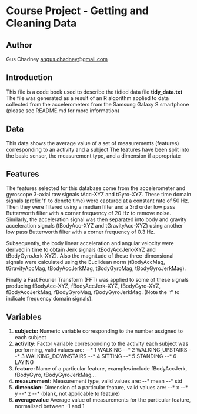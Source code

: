 # Course Project - Getting and Cleaning Data

## Author

Gus Chadney <angus.chadney@gmail.com>

## Introduction

This file is a code book used to describe the tidied data file **tidy_data.txt**
The file was generated as a result of an R algorithm applied to data collected from the accelerometers from the Samsung Galaxy S smartphone (please see README.md for more information)

## Data

This data shows the average value of a set of measurements (features) corresponding to an activity and a subject
The features have been split into the basic sensor, the measurement type, and a dimension if appropriate

## Features

The features selected for this database come from the accelerometer and gyroscope 3-axial raw signals tAcc-XYZ and tGyro-XYZ. These time domain signals (prefix 't' to denote time) were captured at a constant rate of 50 Hz. Then they were filtered using a median filter and a 3rd order low pass Butterworth filter with a corner frequency of 20 Hz to remove noise. Similarly, the acceleration signal was then separated into body and gravity acceleration signals (tBodyAcc-XYZ and tGravityAcc-XYZ) using another low pass Butterworth filter with a corner frequency of 0.3 Hz. 

Subsequently, the body linear acceleration and angular velocity were derived in time to obtain Jerk signals (tBodyAccJerk-XYZ and tBodyGyroJerk-XYZ). Also the magnitude of these three-dimensional signals were calculated using the Euclidean norm (tBodyAccMag, tGravityAccMag, tBodyAccJerkMag, tBodyGyroMag, tBodyGyroJerkMag). 

Finally a Fast Fourier Transform (FFT) was applied to some of these signals producing fBodyAcc-XYZ, fBodyAccJerk-XYZ, fBodyGyro-XYZ, fBodyAccJerkMag, fBodyGyroMag, fBodyGyroJerkMag. (Note the 'f' to indicate frequency domain signals). 

## Variables

1. **subjects:** Numeric variable corresponding to the number assigned to each subject
2. **activity:** Factor variable corresponding to the activity each subject was performing, valid values are:
--* 1 WALKING
--* 2 WALKING_UPSTAIRS
--* 3 WALKING_DOWNSTAIRS
--* 4 SITTING
--* 5 STANDING
--* 6 LAYING
3. **feature:** Name of a particular feature, examples include fBodyAccJerk, fBodyGyro, tBodyGyroJerkMag...
4. **measurement:** Measurement type, valid values are:
--* mean
--* std
5. **dimension:** Dimension of a particular feature, valid values are:
--* x
--* y
--* z
--* (blank, not applicable to feature)
6. **averagevalue** Average value of measurements for the particular feature, normalised between -1 and 1
